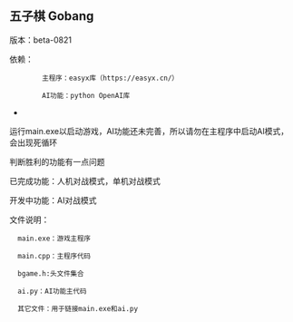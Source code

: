 五子棋 Gobang
-

版本：beta-0821

依赖：

            主程序：easyx库（https://easyx.cn/）
      
            AI功能：python OpenAI库
-
运行main.exe以启动游戏，AI功能还未完善，所以请勿在主程序中启动AI模式，会出现死循环

判断胜利的功能有一点问题

已完成功能：人机对战模式，单机对战模式

开发中功能：AI对战模式

文件说明：
     
      main.exe：游戏主程序
          
      main.cpp：主程序代码

      bgame.h:头文件集合
         
      ai.py：AI功能主代码
          
      其它文件：用于链接main.exe和ai.py
